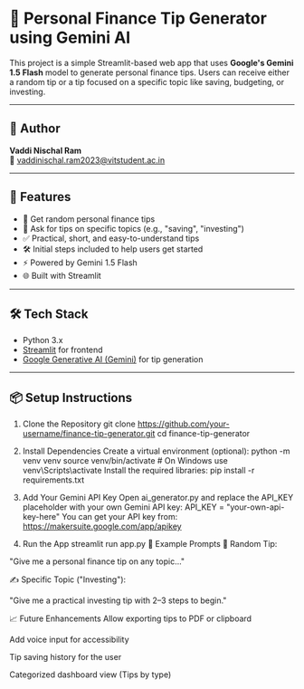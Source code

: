 # 💸 Personal Finance Tip Generator using Gemini AI

This project is a simple Streamlit-based web app that uses **Google's Gemini 1.5 Flash** model to generate personal finance tips. Users can receive either a random tip or a tip focused on a specific topic like saving, budgeting, or investing.

---

## 👤 Author

**Vaddi Nischal Ram**  
📧 vaddinischal.ram2023@vitstudent.ac.in

---

## 🚀 Features

- 🎲 Get random personal finance tips
- 📝 Ask for tips on specific topics (e.g., "saving", "investing")
- ✅ Practical, short, and easy-to-understand tips
- 🛠 Initial steps included to help users get started
- ⚡ Powered by Gemini 1.5 Flash
- 🌐 Built with Streamlit

---

## 🛠️ Tech Stack

- Python 3.x  
- [Streamlit](https://streamlit.io) for frontend  
- [Google Generative AI (Gemini)](https://ai.google.dev) for tip generation

---

## 📦 Setup Instructions
1. Clone the Repository
git clone https://github.com/your-username/finance-tip-generator.git
cd finance-tip-generator

2. Install Dependencies
Create a virtual environment (optional):
python -m venv venv
source venv/bin/activate  # On Windows use venv\\Scripts\\activate
Install the required libraries:
pip install -r requirements.txt

3. Add Your Gemini API Key
Open ai_generator.py and replace the API_KEY placeholder with your own Gemini API key:
API_KEY = "your-own-api-key-here"
You can get your API key from: https://makersuite.google.com/app/apikey

4. Run the App
streamlit run app.py
🧠 Example Prompts
🎯 Random Tip:

"Give me a personal finance tip on any topic..."

✍️ Specific Topic ("Investing"):

"Give me a practical investing tip with 2–3 steps to begin."

📈 Future Enhancements
Allow exporting tips to PDF or clipboard

Add voice input for accessibility

Tip saving history for the user

Categorized dashboard view (Tips by type)
